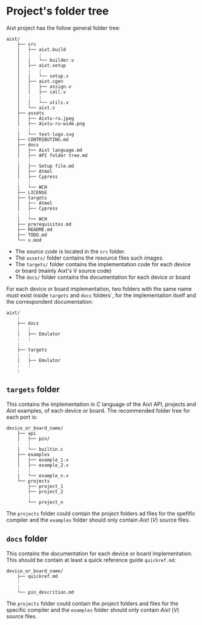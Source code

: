 # Project's folder tree
Aixt project has the follow general folder tree:
    
```
aixt/    
    ├── src
    │   ├── aixt.build
    │   :   :
    │   │   └── builder.v
    │   ├── aixt.setup
    │   :   :
    │   │   └── setup.v
    │   ├── aixt.cgen
    │   │   ├── assign.v
    │   │   ├── call.v
    │   :   :
    │   │   └── utils.v
    │   └── aixt.v
    ├── assets
    │   ├── Aixtu-ru.jpeg
    │   ├── Aixtu-ru-wide.png
    :   :
    │   └── text-logo.svg
    ├── CONTRIBUTING.md
    ├── docs
    │   ├── Aixt language.md
    │   ├── API folder tree.md
    :   :
    │   ├── Setup file.md
    │   ├── Atmel
    │   ├── Cypress
    :   :
    │   └── WCH
    ├── LICENSE
    ├── targets
    │   ├── Atmel
    │   ├── Cypress
    :   :
    │   └── WCH
    ├── prerequisites.md
    ├── README.md
    ├── TODO.md
    └── v.mod
```

- The _source code_ is located in the `src` folder.
- The `assets/` folder contains the resource files such images.
- The `targets/` folder contains the implementation code for each device or board (mainly Aixt's V source code)
- The `docs/` folder contains the documentation for each device or board

For each device or board implementation, two folders with the same name must exist inside `targets` and `docs` folders`, for the implementation itself and the correspondent documentation:

```
aixt/    
    :
    ├── docs
    :   :
    │   ├── Emulator
    :   :
    :
    ├── targets
    :   :
    │   ├── Emulator
    :   :
    :
```

## `targets` folder
This contains the implementation in _C_ language of the Aixt API, projects and _Aixt_ examples, of each device or board. The recommended folder tree for each port is:

```
device_or_board_name/    
    ├── api
    │   ├── pin/
    :   :   
    │   └── builtin.c
    ├── examples
    │   ├── example_1.v
    │   ├── example_2.v
    :   :
    │   └── example_n.v
    └── projects
        ├── project_1
        ├── project_2
        :
        └── project_n
```

The `projects` folder could contain the project folders ad files for the spefific compiler and the `examples` folder should only contain _Aixt_ (_V_) source files.

## `docs` folder
This contains the documentation for each device or board implementation. This should be contain at least a quick reference guide `quickref.md`:

```
device_or_board_name/    
    ├── quickref.md
    :
    :
    └── pin_descrition.md
```

The `projects` folder could contain the project folders and files for the specific compiler and the `examples` folder should only contain _Aixt_ (_V_) source files.